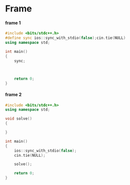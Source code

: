 # Frame

#### frame 1
```C++
#include <bits/stdc++.h>
#define sync ios::sync_with_stdio(false);cin.tie(NULL)
using namespace std;

int main()
{
	sync;



	return 0;
}
```

#### frame 2
```C++
#include <bits/stdc++.h>
using namespace std;

void solve()
{

}

int main()
{
	ios::sync_with_stdio(false);
	cin.tie(NULL);

	solve();

	return 0;
}
```